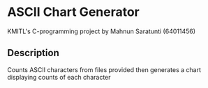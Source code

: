 # ASCII Chart Generator

KMITL's C-programming project by Mahnun Saratunti (64011456)

## Description

Counts ASCII characters from files provided then generates a chart displaying counts of each character
